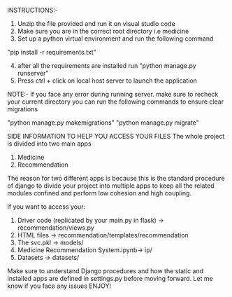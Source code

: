 INSTRUCTIONS:-

1. Unzip the file provided and run it on visual studio code
2. Make sure you are in the correct root directory i.e medicine
3. Set up a python virtual environment and run the following command

"pip install -r requirements.txt"

4. after all the requirements are installed
run
"python manage.py runserver"
5. Press ctrl + click on local host server to launch the application

NOTE:-
if you face any error during running server. make sure to recheck your current directory
you can run the following commands to ensure clear migrations

"python manage.py makemigrations"
"python manage.py migrate"



SIDE INFORMATION TO HELP YOU ACCESS YOUR FILES
The whole project is divided into two main apps
1. Medicine
2. Recommendation

The reason for two different apps is because this is the standard procedure of django to divide your project into multiple apps to keep all the related modules confined and perform low cohesion and high coupling. 

If you want to access your:
1. Driver code (replicated by your main.py in flask) -> recommendation/views.py
2. HTML files -> recommendation/templates/recommendation
3. The svc.pkl -> models/
4. Medicine Recommendation System.ipynb-> ip/
5. Datasets -> datasets/

Make sure to understand Django procedures and how the static and installed apps are defined in settings.py before moving forward.
Let me know if you face any issues
ENJOY!

